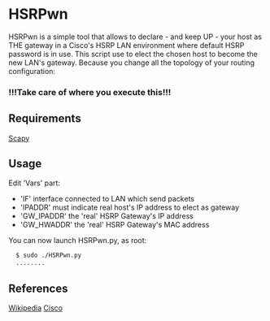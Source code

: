# HSRPwn

HSRPwn is a simple tool that allows to declare - and keep UP - your host as THE gateway in a Cisco's HSRP LAN environment where default HSRP password is in use.
This script use to elect the chosen host to become the new LAN's gateway.
Because you change all the topology of your routing configuration: 
  ### !!!Take care of where you execute this!!!

## Requirements

[Scapy](https://pypi.python.org/pypi/scapy)

## Usage

Edit 'Vars' part:
 * 'IF' interface connected to LAN which send packets
 * 'IPADDR' must indicate real host's IP address to elect as gateway
 * 'GW_IPADDR' the 'real' HSRP Gateway's IP address
 * 'GW_HWADDR' the 'real' HSRP Gateway's MAC address

You can now launch HSRPwn.py, as root:
```bash
  $ sudo ./HSRPwn.py
  ........
```

## References

[Wikipedia](https://en.wikipedia.org/wiki/Hot_Standby_Router_Protocol)
[Cisco](http://www.cisco.com/c/en/us/support/docs/ip/hot-standby-router-protocol-hsrp/9234-hsrpguidetoc.html)
